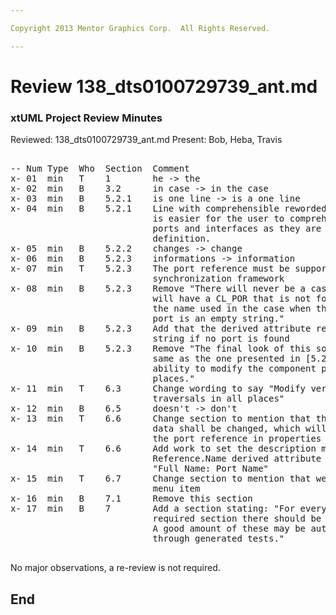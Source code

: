```yaml
---

Copyright 2013 Mentor Graphics Corp.  All Rights Reserved.

---
```


# Review 138_dts0100729739_ant.md
### xtUML Project Review Minutes

Reviewed:  138_dts0100729739_ant.md
Present:  Bob, Heba, Travis

<pre>

-- Num Type  Who  Section  Comment
x- 01  min   T    1        he -> the
x- 02  min   B    3.2      in case -> in the case
x- 03  min   B    5.2.1    is one line -> is a one line
x- 04  min   B    5.2.1    Line with comprehensible reworded to:  The new view
                           is easier for the user to comprehend because it shows
                           ports and interfaces as they are shown in the
                           definition.
x- 05  min   B    5.2.2    changes -> change
x- 06  min   B    5.2.3    informations -> information
x- 07  min   T    5.2.3    The port reference must be supported in the
                           synchronization framework
x- 08  min   B    5.2.3    Remove "There will never be a case where the model
                           will have a CL_POR that is not formalized, therefore
                           the name used in the case when there is no associated
                           port is an empty string."
x- 09  min   B    5.2.3    Add that the derived attribute returns an empty
                           string if no port is found
x- 10  min   B    5.2.3    Remove "The final look of this solution will be the
                           same as the one presented in [5.2.1], without the
                           ability to modify the component port in multiple
                           places."
x- 11  min   T    6.3      Change wording to say "Modify verifier to use the new
                           traversals in all places"
x- 12  min   B    6.5      doesn't -> don't
x- 13  min   T    6.6      Change section to mention that the ooaofooa_hierarchy
                           data shall be changed, which will allow support for
                           the port reference in properties and compare.
x- 14  min   T    6.6      Add work to set the description marking of the Port
                           Reference.Name derived attribute to:
                           "Full Name: Port Name"
x- 15  min   T    6.7      Change section to mention that we will add a delete
                           menu item
x- 16  min   B    7.1      Remove this section
x- 17  min   B    7        Add a section stating: "For every item in the work
                           required section there should be an associated test.
                           A good amount of these may be automatically added
                           through generated tests." 

</pre>
   
No major observations, a re-review is not required.

End
---
